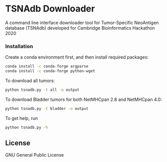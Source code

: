 # TSNAdb Downloader

A command line interface downloader tool for Tumor-Specific NeoAntigen database (TSNAdb) developed for Cambridge Bioinformatics Hackathon 2020


### Installation

Create a conda environment first, and then install required packages:
```sh
conda install -c conda-forge argparse
conda install -c conda-forge python-wget
```
To download all tumors:
```sh
python tsnadb.py -t all -o output
```

To download Bladder tumors for both NetMHCpan 2.8 and NetMHCpan 4.0:
```sh
python tsnadb.py -t bladder -o output
```

To get help, run
```sh
python tsnadb.py -h
```
License
----

GNU General Public License


